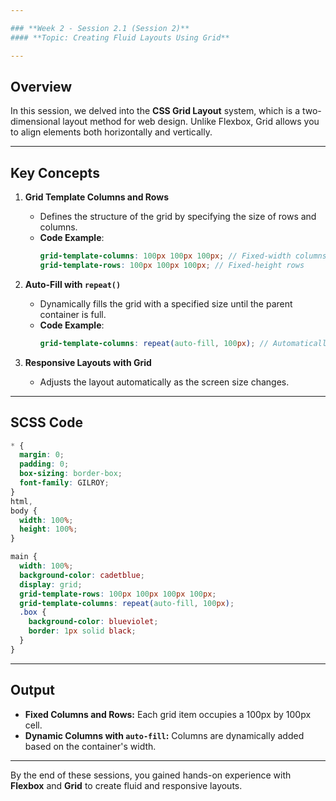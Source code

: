 ```yaml
---

### **Week 2 - Session 2.1 (Session 2)**  
#### **Topic: Creating Fluid Layouts Using Grid**

---
```


## **Overview**
In this session, we delved into the **CSS Grid Layout** system, which is a two-dimensional layout method for web design. Unlike Flexbox, Grid allows you to align elements both horizontally and vertically.

---

## **Key Concepts**
1. **Grid Template Columns and Rows**  
   - Defines the structure of the grid by specifying the size of rows and columns.  
   - **Code Example**:  
     ```scss
     grid-template-columns: 100px 100px 100px; // Fixed-width columns
     grid-template-rows: 100px 100px 100px; // Fixed-height rows
     ```

2. **Auto-Fill with `repeat()`**  
   - Dynamically fills the grid with a specified size until the parent container is full.  
   - **Code Example**:  
     ```scss
     grid-template-columns: repeat(auto-fill, 100px); // Automatically fills with 100px-wide columns.
     ```

3. **Responsive Layouts with Grid**  
   - Adjusts the layout automatically as the screen size changes.  

---

## **SCSS Code**
```scss
* {
  margin: 0;
  padding: 0;
  box-sizing: border-box;
  font-family: GILROY;
}
html,
body {
  width: 100%;
  height: 100%;
}

main {
  width: 100%;
  background-color: cadetblue;
  display: grid;
  grid-template-rows: 100px 100px 100px 100px;
  grid-template-columns: repeat(auto-fill, 100px);
  .box {
    background-color: blueviolet;
    border: 1px solid black;
  }
}
```

---

## **Output**
- **Fixed Columns and Rows:** Each grid item occupies a 100px by 100px cell.  
- **Dynamic Columns with `auto-fill`:** Columns are dynamically added based on the container's width.  

---

By the end of these sessions, you gained hands-on experience with **Flexbox** and **Grid** to create fluid and responsive layouts.  